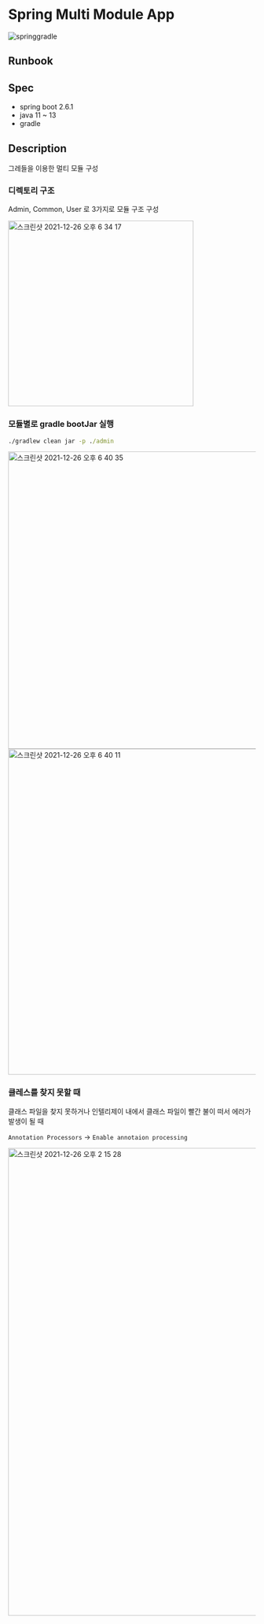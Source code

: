 # Spring Multi Module App

![springgradle](https://user-images.githubusercontent.com/52229154/147441016-dde6ab37-0412-4664-8e61-4237ac29081b.png)

## Runbook

## Spec
- spring boot 2.6.1
- java 11 ~ 13
- gradle

## Description

그레들을 이용한 멀티 모듈 구성

### 디렉토리 구조

Admin, Common, User 로 3가지로 모듈 구조 구성

<img width="377" alt="스크린샷 2021-12-26 오후 6 34 17" src="https://user-images.githubusercontent.com/53357210/147404250-5bc773bb-d312-4d67-8714-e94b936dd6de.png">

### 모듈별로 gradle bootJar 실행

```cmd
./gradlew clean jar -p ./admin
```

<img width="604" alt="스크린샷 2021-12-26 오후 6 40 35" src="https://user-images.githubusercontent.com/53357210/147404404-0fab271c-7f9f-4520-8305-1e2514de66cd.png">
<img width="662" alt="스크린샷 2021-12-26 오후 6 40 11" src="https://user-images.githubusercontent.com/53357210/147404402-f8f5623a-fb35-4abd-a860-433760a94e3b.png">


### 클레스를 찾지 못할 때

클래스 파일을 찾지 못하거나 인텔리제이 내에서 클래스 파일이 빨간 불이 떠서 에러가 발생이 될 때 

`Annotation Processors` -> `Enable annotaion processing`

<img width="950" alt="스크린샷 2021-12-26 오후 2 15 28" src="https://user-images.githubusercontent.com/53357210/147399589-918e1af7-83c7-483e-bc5c-5f13b2488d5e.png">

